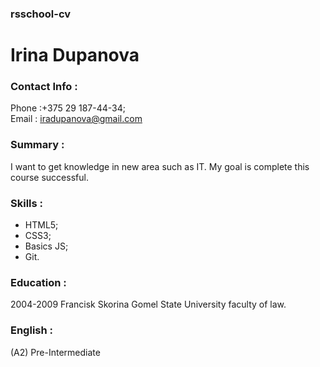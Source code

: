 ### rsschool-cv

# Irina Dupanova

### Contact Info :

Phone :+375 29 187-44-34;                                                                                                                     
Email : iradupanova@gmail.com

### Summary :

I want to get knowledge in new area such as IT. My goal is complete this course successful.

### Skills :

* HTML5;
* CSS3;
* Basics JS;
* Git.

### Education :

2004-2009 Francisk Skorina Gomel State University faculty of law.

### English :

(A2) Pre-Intermediate


